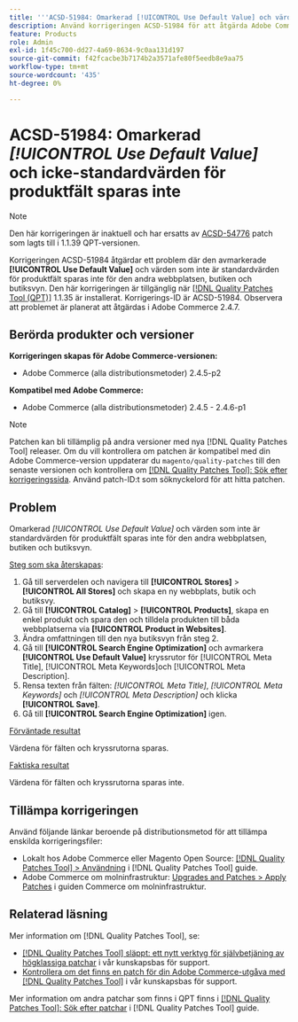 ```yaml
---
title: '''ACSD-51984: Omarkerad [!UICONTROL Use Default Value] och värden som inte är standardvärden för produktfält sparas inte för den andra webbplatsen, butiken och butiksvyn'
description: Använd korrigeringen ACSD-51984 för att åtgärda Adobe Commerce-problemet där den avmarkerade [!UICONTROL Use Default Value] och värden som inte är standardvärden för produktfält sparas inte för den andra webbplatsen, butiken och butiksvyn.
feature: Products
role: Admin
exl-id: 1f45c700-dd27-4a69-8634-9c0aa131d197
source-git-commit: f42fcacbe3b7174b2a3571afe80f5eedb8e9aa75
workflow-type: tm+mt
source-wordcount: '435'
ht-degree: 0%

---
```


# ACSD-51984: Omarkerad *[!UICONTROL Use Default Value]* och icke-standardvärden för produktfält sparas inte

>[!NOTE]
>
>Den här korrigeringen är inaktuell och har ersatts av [ACSD-54776](/help/support-tools/patches-available-in-qpt-tool/v1-1-39/acsd-54776-unchecked-used-default-value-and-non-default-product-field-values-are-not-saved.md) patch som lagts till i 1.1.39 QPT-versionen.

Korrigeringen ACSD-51984 åtgärdar ett problem där den avmarkerade **[!UICONTROL Use Default Value]** och värden som inte är standardvärden för produktfält sparas inte för den andra webbplatsen, butiken och butiksvyn. Den här korrigeringen är tillgänglig när [[!DNL Quality Patches Tool (QPT)]](/help/announcements/adobe-commerce-announcements/magento-quality-patches-released-new-tool-to-self-serve-quality-patches.md) 1.1.35 är installerat. Korrigerings-ID är ACSD-51984. Observera att problemet är planerat att åtgärdas i Adobe Commerce 2.4.7.

## Berörda produkter och versioner

**Korrigeringen skapas för Adobe Commerce-versionen:**

* Adobe Commerce (alla distributionsmetoder) 2.4.5-p2

**Kompatibel med Adobe Commerce:**

* Adobe Commerce (alla distributionsmetoder) 2.4.5 - 2.4.6-p1

>[!NOTE]
>
>Patchen kan bli tillämplig på andra versioner med nya [!DNL Quality Patches Tool] releaser. Om du vill kontrollera om patchen är kompatibel med din Adobe Commerce-version uppdaterar du `magento/quality-patches` till den senaste versionen och kontrollera om [[!DNL Quality Patches Tool]: Sök efter korrigeringssida](https://experienceleague.adobe.com/tools/commerce-quality-patches/index.html). Använd patch-ID:t som söknyckelord för att hitta patchen.

## Problem

Omarkerad *[!UICONTROL Use Default Value]* och värden som inte är standardvärden för produktfält sparas inte för den andra webbplatsen, butiken och butiksvyn.

<u>Steg som ska återskapas</u>:

1. Gå till serverdelen och navigera till **[!UICONTROL Stores]** > **[!UICONTROL All Stores]** och skapa en ny webbplats, butik och butiksvy.
1. Gå till **[!UICONTROL Catalog]** > **[!UICONTROL Products]**, skapa en enkel produkt och spara den och tilldela produkten till båda webbplatserna via **[!UICONTROL Product in Websites]**.
1. Ändra omfattningen till den nya butiksvyn från steg 2.
1. Gå till **[!UICONTROL Search Engine Optimization]** och avmarkera **[!UICONTROL Use Default Value]** kryssrutor för [!UICONTROL Meta Title], [!UICONTROL Meta Keywords]och [!UICONTROL Meta Description].
1. Rensa texten från fälten: *[!UICONTROL Meta Title]*, *[!UICONTROL Meta Keywords]* och *[!UICONTROL Meta Description]* och klicka **[!UICONTROL Save]**.
1. Gå till **[!UICONTROL Search Engine Optimization]** igen.

<u>Förväntade resultat</u>

Värdena för fälten och kryssrutorna sparas.

<u>Faktiska resultat</u>

Värdena för fälten och kryssrutorna sparas inte.

## Tillämpa korrigeringen

Använd följande länkar beroende på distributionsmetod för att tillämpa enskilda korrigeringsfiler:

* Lokalt hos Adobe Commerce eller Magento Open Source: [[!DNL Quality Patches Tool] > Användning](<https://experienceleague.adobe.com/docs/commerce-operations/tools/quality-patches-tool/usage.html>) i [!DNL Quality Patches Tool] guide.
* Adobe Commerce om molninfrastruktur: [Upgrades and Patches > Apply Patches](https://experienceleague.adobe.com/docs/commerce-cloud-service/user-guide/develop/upgrade/apply-patches.html) i guiden Commerce om molninfrastruktur.

## Relaterad läsning

Mer information om [!DNL Quality Patches Tool], se:

* [[!DNL Quality Patches Tool] släppt: ett nytt verktyg för självbetjäning av högklassiga patchar](/help/announcements/adobe-commerce-announcements/magento-quality-patches-released-new-tool-to-self-serve-quality-patches.md) i vår kunskapsbas för support.
* [Kontrollera om det finns en patch för din Adobe Commerce-utgåva med [!DNL Quality Patches Tool]](/help/support-tools/patches-available-in-qpt-tool/check-patch-for-magento-issue-with-magento-quality-patches.md) i vår kunskapsbas för support.

Mer information om andra patchar som finns i QPT finns i [[!DNL Quality Patches Tool]: Sök efter patchar](<https://experienceleague.adobe.com/tools/commerce-quality-patches/index.html>) i [!DNL Quality Patches Tool] guide.